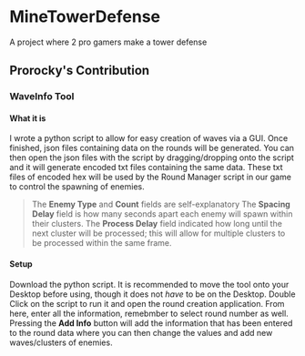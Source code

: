 # MineTowerDefense
A project where 2 pro gamers make a tower defense



## Prorocky's Contribution

### WaveInfo Tool

#### What it is

I wrote a python script to allow for easy creation of waves via a GUI. Once finished, json files containing data on the rounds will be generated. You can then open the json files with the script by dragging/dropping onto the script and it will generate encoded txt files containing the same data. These txt files of encoded hex will be used by the Round Manager script in our game to control the spawning of enemies. 

> The **Enemy Type** and **Count** fields are self-explanatory
> The **Spacing Delay** field is how many seconds apart each enemy will spawn within their clusters. 
> The **Process Delay** field indicated how long until the next cluster will be processed; this will allow for multiple clusters to be processed within the same frame.

#### Setup

Download the python script. It is recommended to move the tool onto your Desktop before using, though it does not *have* to be on the Desktop. Double Click on the script to run it and open the round creation application. From here, enter all the information, remebmber to select round number as well. Pressing the **Add Info** button will add the information that has been entered to the round data where you can then change the values and add new waves/clusters of enemies.

